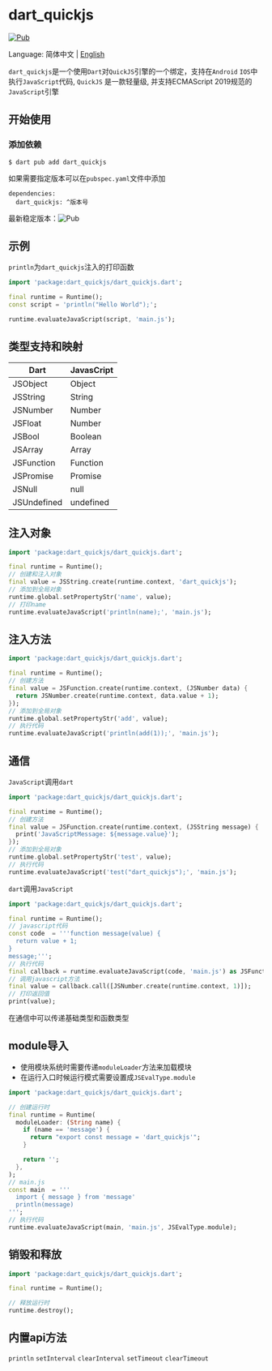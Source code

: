 # dart_quickjs

[![Pub](https://img.shields.io/pub/v/dart_quickjs.svg)](https://pub.flutter-io.cn/packages/dart_quickjs)

Language: 简体中文 | [English](README.md)

```dart_quickjs```是一个使用```Dart```对```QuickJS```引擎的一个绑定，支持在```Android``` ```IOS```中执行```JavaScript```代码, ```QuickJS``` 是一款轻量级, 并支持ECMAScript 2019规范的```JavaScript```引擎

## 开始使用

### 添加依赖
```console
$ dart pub add dart_quickjs
```
如果需要指定版本可以在```pubspec.yaml```文件中添加

```console
dependencies:
  dart_quickjs: ^版本号
```
最新稳定版本：![Pub](https://img.shields.io/pub/v/dart_quickjs.svg)

## 示例
```println```为```dart_quickjs```注入的打印函数
```dart
import 'package:dart_quickjs/dart_quickjs.dart';

final runtime = Runtime();
const script = 'println("Hello World");';

runtime.evaluateJavaScript(script, 'main.js');
```

## 类型支持和映射
| Dart | JavasCript |
| - | - |
| JSObject | Object |
| JSString | String |
| JSNumber | Number |
| JSFloat | Number |
| JSBool | Boolean |
| JSArray | Array |
| JSFunction | Function |
| JSPromise | Promise |
| JSNull | null |
| JSUndefined | undefined |

## 注入对象
```dart
import 'package:dart_quickjs/dart_quickjs.dart';

final runtime = Runtime();
// 创建和注入对象
final value = JSString.create(runtime.context, 'dart_quickjs');
// 添加到全局对象
runtime.global.setPropertyStr('name', value);
// 打印name
runtime.evaluateJavaScript('println(name);', 'main.js');
```

## 注入方法
```dart
import 'package:dart_quickjs/dart_quickjs.dart';

final runtime = Runtime();
// 创建方法
final value = JSFunction.create(runtime.context, (JSNumber data) {
  return JSNumber.create(runtime.context, data.value + 1);
});
// 添加到全局对象
runtime.global.setPropertyStr('add', value);
// 执行代码
runtime.evaluateJavaScript('println(add(1));', 'main.js');
```

## 通信
```JavaScript```调用```dart```
```dart
import 'package:dart_quickjs/dart_quickjs.dart';

final runtime = Runtime();
// 创建方法
final value = JSFunction.create(runtime.context, (JSString message) {
  print('JavaScriptMessage: ${message.value}');
});
// 添加到全局对象
runtime.global.setPropertyStr('test', value);
// 执行代码
runtime.evaluateJavaScript('test("dart_quickjs");', 'main.js');
```
```dart```调用```JavaScript```
```dart
import 'package:dart_quickjs/dart_quickjs.dart';

final runtime = Runtime();
// javascript代码
const code  = '''function message(value) {
  return value + 1;
}
message;''';
// 执行代码
final callback = runtime.evaluateJavaScript(code, 'main.js') as JSFunction;
// 调用javascript方法
final value = callback.call([JSNumber.create(runtime.context, 1)]);
// 打印返回值
print(value);
```
在通信中可以传递基础类型和函数类型
## module导入
- 使用模块系统时需要传递```moduleLoader```方法来加载模块
- 在运行入口时候运行模式需要设置成```JSEvalType.module```

```dart
import 'package:dart_quickjs/dart_quickjs.dart';

// 创建运行时
final runtime = Runtime(
  moduleLoader: (String name) {
    if (name == 'message') {
      return "export const message = 'dart_quickjs'";
    }

    return '';
  },
);
// main.js
const main  = '''
  import { message } from 'message'
  println(message)
''';
// 执行代码
runtime.evaluateJavaScript(main, 'main.js', JSEvalType.module);
```
## 销毁和释放
```dart
import 'package:dart_quickjs/dart_quickjs.dart';

final runtime = Runtime();

// 释放运行时
runtime.destroy();
```
## 内置api方法
```println``` ```setInterval``` ```clearInterval``` ```setTimeout``` ```clearTimeout```
